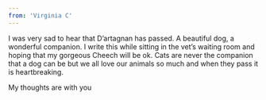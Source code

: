 ```yaml
---
from: 'Virginia C'
---
```


I was very sad to hear that D’artagnan has passed. A beautiful dog, a wonderful companion. I write this while sitting in the vet’s waiting room and hoping that my gorgeous Cheech will be ok. Cats are never the companion that a dog can be but we all love our animals so much and when they pass it is heartbreaking. 

My thoughts are with you